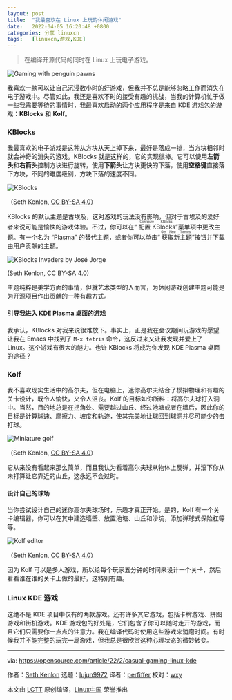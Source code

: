 ```yaml
---
layout: post
title:	"我最喜欢在 Linux 上玩的休闲游戏"
date:	2022-04-05 16:20:48 +0800 
categories:	分享 linuxcn 
tags:	[linuxcn,游戏,KDE]
---
```




> 
> 在编译开源代码的同时在 Linux 上玩电子游戏。
> 
> 
> 


![](/Asserts/Images//attachment/album/202204/05/162045ecqsvd80cq2050dd.jpg "Gaming with penguin pawns")


我喜欢一款可以让自己沉浸数小时的好游戏，但我并不总是能够忽略工作而消失在电子游戏中。尽管如此，我还是喜欢不时的接受有趣的挑战，当我的计算机忙于做一些我需要等待的事情时，我最喜欢启动的两个应用程序是来自 KDE 游戏包的游戏：**KBlocks** 和 **Kolf**。


### KBlocks


我最喜欢的电子游戏是这种从方块从天上掉下来，最好是落成一排，当方块相邻时就会神奇的消失的游戏。KBlocks 就是这样的，它的实现很棒。它可以使用**左箭头**和**右箭头**控制方块进行旋转，使用**下箭头**让方块更快的下落，使用**空格键**直接落下方块，不同的难度级别，方块下落的速度不同。


![KBlocks](/Asserts/Images//attachment/album/202204/05/162049peiifdesszyedidj.jpg "KBlocks")


（Seth Kenlon, [CC BY-SA 4.0](https://creativecommons.org/licenses/by-sa/4.0/)）


KBlocks 的默认主题是古埃及，这对游戏的玩法没有影响，但对于古埃及的爱好者来说可能是愉快的游戏体验。不过，你可以在“<ruby> 配置 KBlocks <rt>  Configure KBlocks </rt></ruby>”菜单项中更改主题。有一个名为 “Plasma” 的替代主题，或者你可以单击“<ruby> 获取新主题 <rt>  Get New Themes </rt></ruby>”按钮并下载由用户贡献的主题。


![KBlocks Invaders by José Jorge](/Asserts/Images//attachment/album/202204/05/162049oi00zt4jh7ehhj7d.jpg "KBlocks Invaders by José Jorge")


(Seth Kenlon, CC BY-SA 4.0)


主题纯粹是美学方面的事情，但就艺术类型的人而言，为休闲游戏创建主题可能是为开源项目作出贡献的一种有趣方式。


#### 引导我进入 KDE Plasma 桌面的游戏


我承认，KBlocks 对我来说很难放下。事实上，正是我在会议期间玩游戏的愿望让我在 Emacs 中找到了 `M-x tetris` 命令，这反过来又让我发现并爱上了 Linux。这个游戏有很大的魅力。也许 KBlocks 将成为你发现 KDE Plasma 桌面的途径？


### Kolf


我不喜欢现实生活中的高尔夫，但在电脑上，迷你高尔夫结合了模拟物理和有趣的关卡设计，既令人愉快，又令人沮丧。Kolf 的目标如你所料：将高尔夫球打入洞中。当然，目的地总是在拐角处、需要越过山丘、经过池塘或者在墙后，因此你的目标是计算球速、摩擦力、坡度和轨迹，使其完美地让球回到球洞并尽可能少的击打球。


![Miniature golf](/Asserts/Images//attachment/album/202204/05/162050fursffgfmgsz8qud.jpg "Miniature golf")


（Seth Kenlon, [CC BY-SA 4.0](https://creativecommons.org/licenses/by-sa/4.0/)）


它从来没有看起来那么简单，而且我认为看着高尔夫球从物体上反弹，并滚下你从未打算让它靠近的山丘，这永远不会过时。


#### 设计自己的球场


当你尝试设计自己的迷你高尔夫球场时，乐趣才真正开始。是的，Kolf 有一个关卡编辑器，你可以在其中建造墙壁、放置池塘、山丘和沙坑，添加弹球式保险杠等等。


![Kolf editor](/Asserts/Images//attachment/album/202204/05/162050mdd7hfdqmcd72h82.jpg "Kolf editor")


（Seth Kenlon, [CC BY-SA 4.0](https://creativecommons.org/licenses/by-sa/4.0/)）


因为 Kolf 可以是多人游戏，所以给每个玩家五分钟的时间来设计一个关卡，然后看看谁在谁的关卡上做的最好，这特别有趣。


### Linux KDE 游戏


这绝不是 KDE 项目中仅有的两款游戏。还有许多其它游戏，包括卡牌游戏、拼图游戏和街机游戏。KDE 游戏包的好处是，它们包含了你可以随时走开的游戏，而且它们只需要你一点点的注意力。我在编译代码时使用这些游戏来消磨时间。有时候我并不能完整的玩完一局游戏，但我总是很欣赏这种心理状态的微妙转变。




---


via: <https://opensource.com/article/22/2/casual-gaming-linux-kde>


作者：[Seth Kenlon](https://opensource.com/users/seth) 选题：[lujun9972](https://github.com/lujun9972) 译者：[perfiffer](https://github.com/perfiffer) 校对：[wxy](https://github.com/wxy)


本文由 [LCTT](https://github.com/LCTT/TranslateProject) 原创编译，[Linux中国](https://linux.cn/) 荣誉推出
